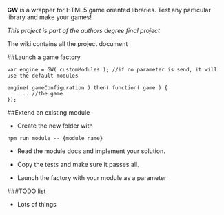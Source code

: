 **GW** is a wrapper for HTML5 game oriented libraries. Test any particular library and make your games!

*This project is part of the authors degree final project*

The wiki contains all the project document

##Launch a game factory

 ```
 var engine = GW( customModules ); //if no parameter is send, it will use the default modules
 
 engine( gameConfiguration ).then( function( game ) {
     ... //the game
 });
 ```
 
##Extend an existing module
 
 - Create the new folder with
 ```
 npm run module -- {module name}
 ```
 
   - Read the module docs and implement your solution.
   - Copy the tests and make sure it passes all.
 
   - Launch the factory with your module as a parameter

###TODO list

 - Lots of things
